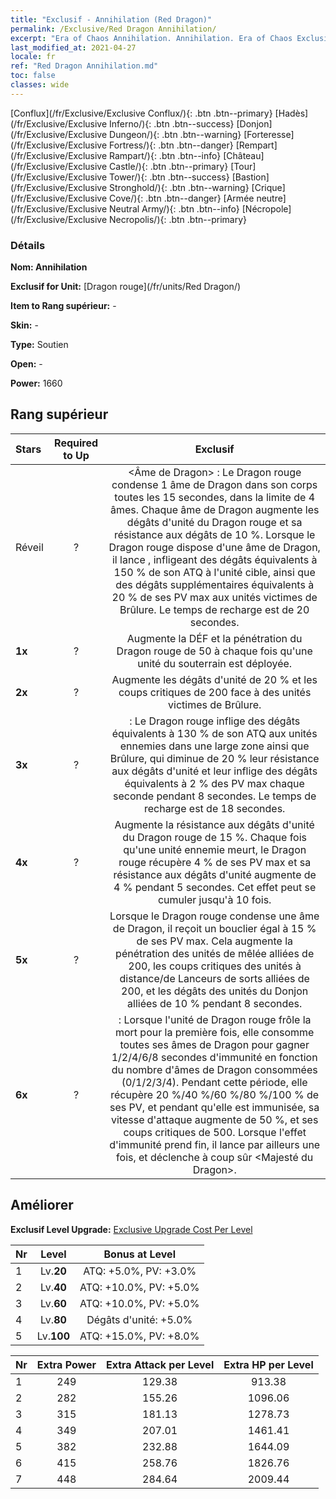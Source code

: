 ```yaml
---
title: "Exclusif - Annihilation (Red Dragon)"
permalink: /Exclusive/Red Dragon Annihilation/
excerpt: "Era of Chaos Annihilation. Annihilation. Era of Chaos Exclusif Annihilation. Dragon rouge Exclusif."
last_modified_at: 2021-04-27
locale: fr
ref: "Red Dragon Annihilation.md"
toc: false
classes: wide
---
```

 [Conflux](/fr/Exclusive/Exclusive Conflux/){: .btn .btn--primary} [Hadès](/fr/Exclusive/Exclusive Inferno/){: .btn .btn--success} [Donjon](/fr/Exclusive/Exclusive Dungeon/){: .btn .btn--warning} [Forteresse](/fr/Exclusive/Exclusive Fortress/){: .btn .btn--danger} [Rempart](/fr/Exclusive/Exclusive Rampart/){: .btn .btn--info} [Château](/fr/Exclusive/Exclusive Castle/){: .btn .btn--primary} [Tour](/fr/Exclusive/Exclusive Tower/){: .btn .btn--success} [Bastion](/fr/Exclusive/Exclusive Stronghold/){: .btn .btn--warning} [Crique](/fr/Exclusive/Exclusive Cove/){: .btn .btn--danger} [Armée neutre](/fr/Exclusive/Exclusive Neutral Army/){: .btn .btn--info} [Nécropole](/fr/Exclusive/Exclusive Necropolis/){: .btn .btn--primary} 

### Détails
 **Nom: Annihilation** 

 **Exclusif for Unit:** [Dragon rouge](/fr/units/Red Dragon/) 

 **Item to Rang supérieur:** -

 **Skin:** -

 **Type:** Soutien

 **Open:** -

 **Power:** 1660

## Rang supérieur

  |     Stars    |  Required to Up | Exclusif |
  |:-------------|:---------------:|:---------------:|
  |  Réveil  | ? | <Âme de Dragon> : Le Dragon rouge condense 1 âme de Dragon dans son corps toutes les 15 secondes, dans la limite de 4 âmes. Chaque âme de Dragon augmente les dégâts d'unité du Dragon rouge et sa résistance aux dégâts de 10 %. Lorsque le Dragon rouge dispose d'une âme de Dragon, il lance <Flamme infernale>, infligeant des dégâts équivalents à 150 % de son ATQ à l'unité cible, ainsi que des dégâts supplémentaires équivalents à 20 % de ses PV max aux unités victimes de Brûlure. Le temps de recharge est de 20 secondes. |
  | **1x** <i class="fas fa-star"/> | ? | Augmente la DÉF et la pénétration du Dragon rouge de 50 à chaque fois qu'une unité du souterrain est déployée. |
  | **2x** <i class="fas fa-star"/> | ? | Augmente les dégâts d'unité de 20 % et les coups critiques de 200 face à des unités victimes de Brûlure. |
  | **3x** <i class="fas fa-star"/> | ? | <Flamme du Dragon> : Le Dragon rouge inflige des dégâts équivalents à 130 % de son ATQ aux unités ennemies dans une large zone ainsi que Brûlure, qui diminue de 20 % leur résistance aux dégâts d'unité et leur inflige des dégâts équivalents à 2 % des PV max chaque seconde pendant 8 secondes. Le temps de recharge est de 18 secondes. |
  | **4x** <i class="fas fa-star"/> | ? | Augmente la résistance aux dégâts d'unité du Dragon rouge de 15 %. Chaque fois qu'une unité ennemie meurt, le Dragon rouge récupère 4 % de ses PV max et sa résistance aux dégâts d'unité augmente de 4 % pendant 5 secondes. Cet effet peut se cumuler jusqu'à 10 fois. |
  | **5x** <i class="fas fa-star"/> | ? | Lorsque le Dragon rouge condense une âme de Dragon, il reçoit un bouclier égal à 15 % de ses PV max. Cela augmente la pénétration des unités de mêlée alliées de 200, les coups critiques des unités à distance/de Lanceurs de sorts alliées de 200, et les dégâts des unités du Donjon alliées de 10 % pendant 8 secondes. |
  | **6x** <i class="fas fa-star"/> | ? | <Renaissance ardente> : Lorsque l'unité de Dragon rouge frôle la mort pour la première fois, elle consomme toutes ses âmes de Dragon pour gagner 1/2/4/6/8 secondes d'immunité en fonction du nombre d'âmes de Dragon consommées (0/1/2/3/4). Pendant cette période, elle récupère 20 %/40 %/60 %/80 %/100 % de ses PV, et pendant qu'elle est immunisée, sa vitesse d'attaque augmente de 50 %, et ses coups critiques de 500. Lorsque l'effet d'immunité prend fin, il lance par ailleurs <Brasier rugissant> une fois, et déclenche à coup sûr <Majesté du Dragon>. |


## Améliorer
 **Exclusif Level Upgrade:** [Exclusive Upgrade Cost Per Level](/Exclusive/ExclusiveUpgradeCostPerLevel/)

  |  Nr  |   Level  | Bonus at Level |
  |:-----|:--------:|:--------------:|
  | 1 | Lv.**20** | ATQ: +5.0%, PV: +3.0% |
  | 2 | Lv.**40** | ATQ: +10.0%, PV: +5.0% |
  | 3 | Lv.**60** | ATQ: +10.0%, PV: +5.0% |
  | 4 | Lv.**80** | Dégâts d'unité: +5.0% |
  | 5 | Lv.**100** | ATQ: +15.0%, PV: +8.0% |


  |  Nr  |  Extra Power | Extra Attack per Level | Extra HP per Level |
  |:-----|:--------:|:--------:|:--------:|
  | 1 | 249 | 129.38 | 913.38 |
  | 2 | 282 | 155.26 | 1096.06 |
  | 3 | 315 | 181.13 | 1278.73 |
  | 4 | 349 | 207.01 | 1461.41 |
  | 5 | 382 | 232.88 | 1644.09 |
  | 6 | 415 | 258.76 | 1826.76 |
  | 7 | 448 | 284.64 | 2009.44 |


